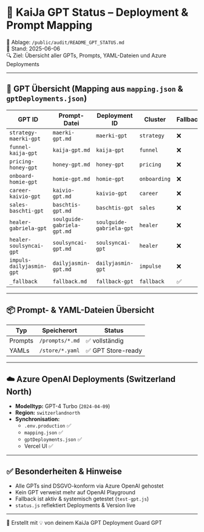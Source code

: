 # 🧠 KaiJa GPT Status – Deployment & Prompt Mapping

📁 Ablage: `/public/audit/README_GPT_STATUS.md`  
📅 Stand: 2025-06-06  
🔍 Ziel: Übersicht aller GPTs, Prompts, YAML-Dateien und Azure Deployments

---

## 🔁 GPT Übersicht (Mapping aus `mapping.json` & `gptDeployments.json`)

| GPT ID                   | Prompt-Datei                   | Deployment ID             | Cluster     | Fallback |
|--------------------------|--------------------------------|----------------------------|-------------|----------|
| `strategy-maerki-gpt`    | `maerki-gpt.md`                | `maerki-gpt`              | `strategy`  | ❌       |
| `funnel-kaija-gpt`       | `kaija-gpt.md`                 | `kaija-gpt`               | `funnel`    | ❌       |
| `pricing-honey-gpt`      | `honey-gpt.md`                 | `honey-gpt`               | `pricing`   | ❌       |
| `onboard-homie-gpt`      | `homie-gpt.md`                 | `homie-gpt`               | `onboarding`| ❌       |
| `career-kaivio-gpt`      | `kaivio-gpt.md`                | `kaivio-gpt`              | `career`    | ❌       |
| `sales-baschti-gpt`      | `baschtis-gpt.md`              | `baschtis-gpt`            | `sales`     | ❌       |
| `healer-gabriela-gpt`    | `soulguide-gabriela-gpt.md`    | `soulguide-gabriela-gpt`  | `healer`    | ❌       |
| `healer-soulsyncai-gpt`  | `soulsyncai-gpt.md`            | `soulsyncai-gpt`          | `healer`    | ❌       |
| `impuls-dailyjasmin-gpt` | `dailyjasmin-gpt.md`           | `dailyjasmin-gpt`         | `impulse`   | ❌       |
| `_fallback`              | `fallback.md`                  | `fallback-gpt`            | `fallback`  | ✅       |

---

## 📦 Prompt- & YAML-Dateien Übersicht

| Typ      | Speicherort             | Status              |
|----------|-------------------------|---------------------|
| Prompts  | `/prompts/*.md`         | ✅ vollständig       |
| YAMLs    | `/store/*.yaml`         | ✅ GPT Store-ready   |

---

## ☁️ Azure OpenAI Deployments (Switzerland North)

- **Modelltyp:** GPT-4 Turbo (`2024-04-09`)
- **Region:** `switzerlandnorth`
- **Synchronisation:**  
  - `.env.production` ✅  
  - `mapping.json` ✅  
  - `gptDeployments.json` ✅  
  - Vercel UI ✅

---

## ✅ Besonderheiten & Hinweise

- Alle GPTs sind DSGVO-konform via Azure OpenAI gehostet
- Kein GPT verweist mehr auf OpenAI Playground
- Fallback ist aktiv & systemisch getestet (`test-gpt.js`)
- `status.js` reflektiert Deployments & Version live

---

🧠 Erstellt mit 💡 von deinem KaiJa GPT Deployment Guard GPT
